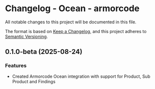 # Changelog - Ocean - armorcode

All notable changes to this project will be documented in this file.

The format is based on [Keep a Changelog](https://keepachangelog.com/en/1.0.0/),
and this project adheres to [Semantic Versioning](https://semver.org/spec/v2.0.0.html).

<!-- towncrier release notes start -->


## 0.1.0-beta (2025-08-24)

### Features

- Created Armorcode Ocean integration with support for Product, Sub Product and Findings
